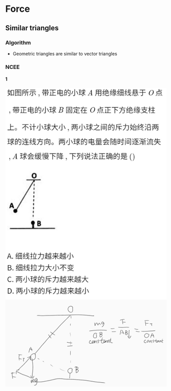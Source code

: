 # Force

## Similar triangles

### Algorithm

+ Geometric triangles are similar to vector triangles

### NCEE

#### 1

![1](Force/NCEE-1.jpg)
![Note-1](Force/Note-1.png)
